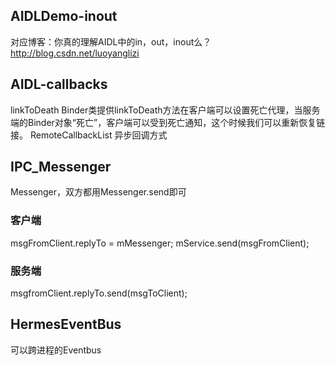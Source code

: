 ## AIDLDemo-inout
对应博客：你真的理解AIDL中的in，out，inout么？
http://blog.csdn.net/luoyanglizi


## AIDL-callbacks
linkToDeath
Binder类提供linkToDeath方法在客户端可以设置死亡代理，当服务端的Binder对象“死亡”，客户端可以受到死亡通知，这个时候我们可以重新恢复链接。
RemoteCallbackList 异步回调方式

## IPC_Messenger
Messenger，双方都用Messenger.send即可
### 客户端
msgFromClient.replyTo = mMessenger;
mService.send(msgFromClient);
### 服务端
msgfromClient.replyTo.send(msgToClient);







## HermesEventBus
可以跨进程的Eventbus

